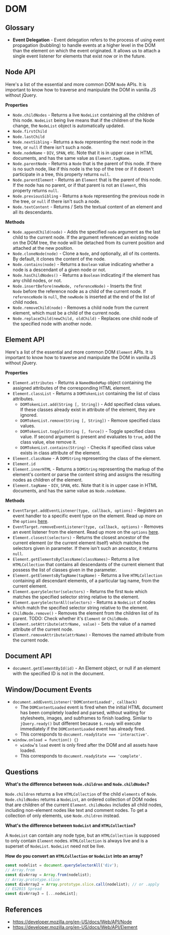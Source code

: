 # DOM

## Glossary

- **Event Delegation** - Event delegation refers to the process of using event propagation (bubbling) to handle events at a higher level in the DOM than the element on which the event originated. It allows us to attach a single event listener for elements that exist now or in the future.

## Node API

Here's a list of the essential and more common DOM `Node` APIs. It is important to know how to traverse and manipulate the DOM in vanilla JS without jQuery.

**Properties**

- `Node.childNodes` - Returns a live `NodeList` containing all the children of this node. `NodeList` being live means that if the children of the Node change, the `NodeList` object is automatically updated.
- `Node.firstChild`
- `Node.lastChild`
- `Node.nextSibling` - Returns a `Node` representing the next node in the tree, or `null` if there isn't such a node.
- `Node.nodeName` - `DIV`, `SPAN`, etc. Note that it is in upper case in HTML documents, and has the same value as `Element.tagName`.
- `Node.parentNode` - Returns a `Node` that is the parent of this node. If there is no such node, like if this node is the top of the tree or if it doesn't participate in a tree, this property returns `null`.
- `Node.parentElement` - Returns an `Element` that is the parent of this node. If the node has no parent, or if that parent is not an `Element`, this property returns `null`.
- `Node.previousSibling` - Returns a `Node` representing the previous node in the tree, or `null` if there isn't such a node.
- `Node.textContent` - Returns / Sets the textual content of an element and all its descendants.

**Methods**

- `Node.appendChild(node)` - Adds the specified `node` argument as the last child to the current node. If the argument referenced an existing node on the DOM tree, the node will be detached from its current position and attached at the new position.
- `Node.cloneNode(node)` - Clone a `Node`, and optionally, all of its contents. By default, it clones the content of the node.
- `Node.contains(node)` - Returns a `Boolean` value indicating whether a node is a descendant of a given node or not.
- `Node.hasChildNodes()` - Returns a `Boolean` indicating if the element has any child nodes, or not.
- `Node.insertBefore(newNode, referenceNode)` - Inserts the first `Node` before the reference node as a child of the current node. If `referenceNode` is `null`, the `newNode` is inserted at the end of the list of child nodes.
- `Node.removeChild(node)` - Removes a child node from the current element, which must be a child of the current node.
- `Node.replaceChild(newChild, oldChild)` - Replaces one child node of the specified node with another node.

## Element API

Here's a list of the essential and more common DOM `Element` APIs. It is important to know how to traverse and manipulate the DOM in vanilla JS without jQuery.

**Properties**

- `Element.attributes` - Returns a `NamedNodeMap` object containing the assigned attributes of the corresponding HTML element.
- `Element.classList` - Returns a `DOMTokenList` containing the list of class attributes.
  - `DOMTokenList.add(String [, String])` - Add specified class values. If these classes already exist in attribute of the element, they are ignored.
  - `DOMTokenList.remove(String [, String])` - Remove specified class values.
  - `DOMTokenList.toggle(String [, force])` - Toggle specified class value. If second argument is present and evaluates to `true`, add the class value, else remove it.
  - `DOMTokenList.contains(String)` - Checks if specified class value exists in class attribute of the element.
- `Element.className` - A `DOMString` representing the class of the element.
- `Element.id`
- `Element.innerHTML` - Returns a `DOMString` representing the markup of the element's content or parse the content string and assigns the resulting nodes as children of the element.
- `Element.tagName` - `DIV`, `SPAN`, etc. Note that it is in upper case in HTML documents, and has the same value as `Node.nodeName`.

**Methods**

- `EventTarget.addEventListener(type, callback, options)` - Registers an event handler to a specific event type on the element. Read up more on the `options` [here](https://developer.mozilla.org/en-US/docs/Web/API/EventTarget/addEventListener).
- `EventTarget.removeEventListener(type, callback, options)` - Removes an event listener from the element. Read up more on the `options` [here](https://developer.mozilla.org/en-US/docs/Web/API/EventTarget/removeEventListener).
- `Element.closest(selectors)` - Returns the closest ancestor of the current element (or the current element itself) which matches the selectors given in parameter. If there isn't such an ancestor, it returns `null`.
- `Element.getElementsByClassName(classNames)`- Returns a live `HTMLCollection` that contains all descendants of the current element that possess the list of classes given in the parameter.
- `Element.getElementsByTagName(tagName)` - Returns a live `HTMLCollection` containing all descendant elements, of a particular tag name, from the current element.
- `Element.querySelector(selectors)` - Returns the first `Node` which matches the specified selector string relative to the element.
- `Element.querySelectorAll(selectors)` - Returns a `NodeList` of nodes which match the specified selector string relative to the element.
- `ChildNode.remove()` - Removes the element from the children list of its parent. TODO: Check whether it's `Element` or `ChildNode`.
- `Element.setAttribute(attrName, value)` - Sets the value of a named attribute of the current node.
- `Element.removeAttribute(attrName)` - Removes the named attribute from the current node.

## Document API

- `document.getElementById(id)` - An Element object, or null if an element with the specified ID is not in the document.

## Window/Document Events

- `document.addEventListener('DOMContentLoaded', callback)`
  - The `DOMContentLoaded` event is fired when the initial HTML document has been completely loaded and parsed, without waiting for stylesheets, images, and subframes to finish loading. Similar to `jQuery.ready()` but different because `$.ready` will execute immediately if the `DOMContentLoaded` event has already fired.
  - This corresponds to `document.readyState === 'interactive'`.
- `window.onload = function() {}`
  - `window`'s `load` event is only fired after the DOM and all assets have loaded.
  - This corresponds to `document.readyState === 'complete'`.

## Questions

**What's the difference between `Node.children` and `Node.childNodes`?**

`Node.children` returns a live `HTMLCollection` of the child `elements` of `Node`. `Node.childNodes` returns a `NodeList`, an ordered collection of DOM nodes that are children of the current `Element`. `childNodes` includes all child nodes, including non-element nodes like text and comment nodes. To get a collection of only elements, use `Node.children` instead.

**What's the difference between `NodeList` and `HTMLCollection`?**

A `NodeList` can contain any node type, but an `HTMLCollection` is supposed to only contain `Element` nodes. `HTMLCollection` is always live and is a superset of `NodeList`. `NodeList` need not be live.

**How do you convert an `HTMLCollection` or `NodeList` into an array?**

```js
const nodelist = document.querySelectorAll('div');
// Array.from
const divArray = Array.from(nodelist);
// Array.prototype.slice
const divArray2 = Array.prototype.slice.call(nodelist); // or .apply
// ES2015 Spread
const divArray3 = [...nodeList];
```

## References

- https://developer.mozilla.org/en-US/docs/Web/API/Node
- https://developer.mozilla.org/en-US/docs/Web/API/Element
